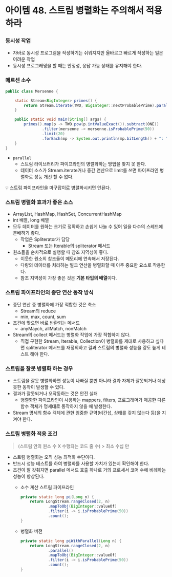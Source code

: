 # 아이템 48. 스트림 병렬화는 주의해서 적용하라

### 동시성 작업

- 자바로 동시성 프로그램을 작성하기는 쉬워지지만 올바르고 빠르게 작성하는 일은 어려운 작업
- 동시성 프로그래밍을 할 때는 안정성, 응답 가능 상태를 유지해야 한다.

### 메르센 소수

```java
public class Mersenne {

    static Stream<BigInteger> primes() {
        return Stream.iterate(TWO, BigInteger::nextProbablePrime).parallel();
    }

    public static void main(String[] args) {
        primes().map(p -> TWO.pow(p.intValueExact()).subtract(ONE))
                .filter(mersenne -> mersenne.isProbablePrime(50))
                .limit(20)
                .forEach(mp -> System.out.println(mp.bitLength() + ": " + mp));
    }
}
```

- `parallel`
    - 스트림 라이브러리가 파이프라인의 병렬화하는 방법을 찾지 못 한다.
    - 데이터 소스가 Stream.iterate거나 중간 연산으로 limit를 쓰면 파이프라인 병렬화로 성능 개선 할 수 없다.

<aside>
💡 스트림 파이프라인을 마구잡이로 병렬화시키면 안된다.

</aside>

### 스트림 병렬화 효과가 좋은 소스

- ArrayList, HashMap, HashSet, ConcurrentHashMap
- int 배열, long 배열
- 모두 데이터를 원하는 크기로 정확하고 손쉽게 나눌 수 있어 일을 다수의 스레드에 분배하기 좋다.
    - 작업은 Spliterator가 담당
        - Stream 또는 Iterable의 spliterator 메서드
- 원소들을 순차적으로 실행할 때 참조 지역성이 좋다.
    - 이웃한 원소의 참조들이 메모리에 연속해서 저장된다.
    - 다량의 데이터를 처리하는 벌크 연산을 병렬화할 때 아주 중요한 요소로 작용한다.
    - 참조 지역성이 가장 좋은 것은 **기본 타입의 배열**이다.


### 스트림 파이프라인의 종단 연산 동작 방식

- 종단 연산 중 병렬화에 가장 적합한 것은 축소
    - Stream의 reduce
    - min, max, count, sum
- 조건에 맞으면 바로 반환되는 메서드
    - anyMaych, allMatch, nonMatch
- Stream의 collect 메서드는 병렬화 작업에 가장 적합하지 않다.
    - 직접 구현한 Stream, Iterable, Collection이 병렬화를 제대로 사용하고 싶다면 spliterator 메서드를 재정의하고 결과 스트림의 병렬화 성능을 강도 높게 테스트 해야 한다.


### 스트림을 잘못 병렬화 하는 경우

- 스트림을 잘못 병렬화하면 성능이 나빠질 뿐만 아니라 결과 자체가 잘못되거나 예상 못한 동작이 발생할 수 있다.
- 결과가 잘못되거나 오작동하는 것은 안전 실패
    - 병렬화한 파이프라인이 사용하는 mappers, filters, 프로그래머가 제공한 다른 함수 객체가 명세대로 동작하지 않을 때 발생한다.
- Stream 명세의 함수 객체에 관한 엄중한 규약(비간섭, 상태를 갖지 않는다 등)을 지켜야 한다.

### 스트림 병렬화 적용 조건

> (스트림 안의 원소 수 X 수행되는 코드 줄 수) > 최소 수십 만
>
- 스트림 병렬화는 오직 성능 최적화 수단이다.
- 반드시 성능 테스트를 하여 병렬화를 사용할 가치가 있는지 확인해야 한다.
- 조건이 잘 갖춰지면 parallel 메서드 호출 하나로 거의 프로세서 코어 수에 비례하는 성능이 향상된다.
    - 소수 계산 스트림 파이프라인

        ```java
        private static long pi(Long n) {
            return LongStream.rangeClosed(2, n)
                    .mapToObj(BigInteger::valueOf)
                    .filter(i -> i.isProbablePrime(50))
                    .count();
        }
        ```

    - 병렬화 버전

        ```java
        private static long piWithParallel(Long n) {
            return LongStream.rangeClosed(2, n)
                    .parallel()
                    .mapToObj(BigInteger::valueOf)
                    .filter(i -> i.isProbablePrime(50))
                    .count();
        }
        ```